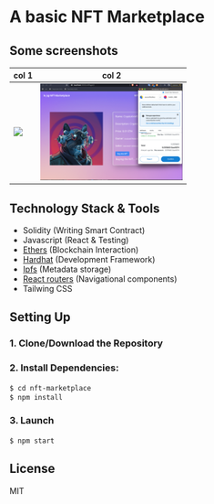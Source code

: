 # A basic NFT Marketplace

## Some screenshots
| col 1      | col 2      |
|------------|-------------|
| <img src="https://github.com/leKg1/nft-marketplace/blob/bac3a09e2ed633e3214dcbea807d1d3635718b63/src/assets/project-screeshot-3.png" width="250"> | <img src="https://github.com/leKg1/nft-marketplace/blob/bac3a09e2ed633e3214dcbea807d1d3635718b63/src/assets/project-screenshot-4.png" width="250"> |
## Technology Stack & Tools

- Solidity (Writing Smart Contract)
- Javascript (React & Testing)
- [Ethers](https://docs.ethers.io/v5/) (Blockchain Interaction)
- [Hardhat](https://hardhat.org/) (Development Framework)
- [Ipfs](https://ipfs.io/) (Metadata storage)
- [React routers](https://v5.reactrouter.com/) (Navigational components)
- Tailwing CSS

## Setting Up
### 1. Clone/Download the Repository

### 2. Install Dependencies:
```
$ cd nft-marketplace
$ npm install
```
 

### 3. Launch 
`$ npm start`

License
----
MIT